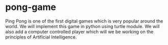 # pong-game
Ping Pong is one of the first digital games which is very popular around the world. We will implement this game in python using turtle module. We will also add a computer controlled player which will we be working on the principles of Artificial Intelligence.
